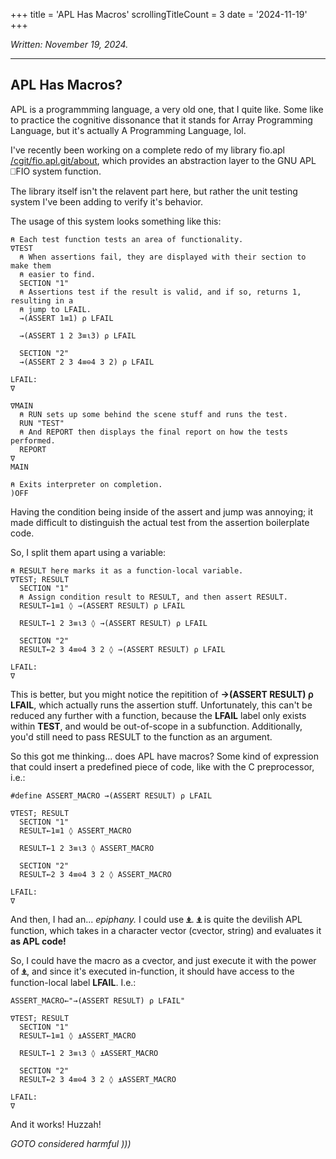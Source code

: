 +++
title               = 'APL Has Macros'
scrollingTitleCount = 3
date                = '2024-11-19'
+++

*Written: November 19, 2024.*

---

## APL Has Macros?

APL is a programmming language, a very old one, that I quite like. Some like to
practice the cognitive dissonance that it stands for Array Programming Language,
but it's actually A Programming Language, lol.

I've recently been working on a complete redo of my library fio.apl
[/cgit/fio.apl.git/about](/cgit/fio.apl.git/about/), which provides an
abstraction layer to the GNU APL ⎕FIO system function.

The library itself isn't the relavent part here, but rather the unit testing
system I've been adding to verify it's behavior.

The usage of this system looks something like this:

```apl
⍝ Each test function tests an area of functionality.
∇TEST
  ⍝ When assertions fail, they are displayed with their section to make them
  ⍝ easier to find.
  SECTION "1"
  ⍝ Assertions test if the result is valid, and if so, returns 1, resulting in a
  ⍝ jump to LFAIL.
  →(ASSERT 1≡1) ⍴ LFAIL

  →(ASSERT 1 2 3≡⍳3) ⍴ LFAIL

  SECTION "2"
  →(ASSERT 2 3 4≡⊖4 3 2) ⍴ LFAIL

LFAIL:
∇

∇MAIN
  ⍝ RUN sets up some behind the scene stuff and runs the test.
  RUN "TEST"
  ⍝ And REPORT then displays the final report on how the tests performed.
  REPORT
∇
MAIN

⍝ Exits interpreter on completion.
)OFF
```

Having the condition being inside of the assert and jump was annoying; it made
difficult to distinguish the actual test from the assertion boilerplate code.

So, I split them apart using a variable:

```apl
⍝ RESULT here marks it as a function-local variable.
∇TEST; RESULT
  SECTION "1"
  ⍝ Assign condition result to RESULT, and then assert RESULT.
  RESULT←1≡1 ◊ →(ASSERT RESULT) ⍴ LFAIL

  RESULT←1 2 3≡⍳3 ◊ →(ASSERT RESULT) ⍴ LFAIL

  SECTION "2"
  RESULT←2 3 4≡⊖4 3 2 ◊ →(ASSERT RESULT) ⍴ LFAIL

LFAIL:
∇
```

This is better, but you might notice the repitition of **→(ASSERT RESULT) ⍴
LFAIL**, which actually runs the assertion stuff. Unfortunately, this can't be
reduced any further with a function, because the **LFAIL** label only exists
within **TEST**, and would be out-of-scope in a subfunction. Additionally, you'd
still need to pass RESULT to the function as an argument.

So this got me thinking... does APL have macros? Some kind of expression that
could insert a predefined piece of code, like with the C preprocessor, i.e.:

```apl
#define ASSERT_MACRO →(ASSERT RESULT) ⍴ LFAIL

∇TEST; RESULT
  SECTION "1"
  RESULT←1≡1 ◊ ASSERT_MACRO

  RESULT←1 2 3≡⍳3 ◊ ASSERT_MACRO

  SECTION "2"
  RESULT←2 3 4≡⊖4 3 2 ◊ ASSERT_MACRO

LFAIL:
∇
```

And then, I had an... *epiphany.* I could use **⍎**. **⍎** is quite the devilish APL
function, which takes in a character vector (cvector, string) and evaluates it
**as APL code!**

So, I could have the macro as a cvector, and just execute it with the power of
**⍎**, and since it's executed in-function, it should have access to the
function-local label **LFAIL**. I.e.:

```apl
ASSERT_MACRO←"→(ASSERT RESULT) ⍴ LFAIL"

∇TEST; RESULT
  SECTION "1"
  RESULT←1≡1 ◊ ⍎ASSERT_MACRO

  RESULT←1 2 3≡⍳3 ◊ ⍎ASSERT_MACRO

  SECTION "2"
  RESULT←2 3 4≡⊖4 3 2 ◊ ⍎ASSERT_MACRO

LFAIL:
∇
```

And it works! Huzzah!

*GOTO considered harmful )))*
